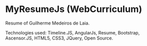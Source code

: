 # MyResumeJs (WebCurriculum)
Resume of Guilherme Medeiros de Laia.

Technologies used: Timeline.JS, AngularJs, Resume, Bootstrap, Ascensor.JS, HTML5, CSS3, JQuery, Open Source.
